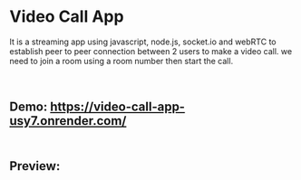 # Video Call App
It is a streaming app using javascript, node.js, socket.io and webRTC to establish peer to peer connection between 2 users to make a video call.
we need to join a room using a room number then start the call.

<br/>

## Demo: https://video-call-app-usy7.onrender.com/ <br/><br/>

## Preview:
<img src="https://github.com/Mahmoud-Hamza-Git/Frontend-Projects/assets/86957735/f8c7e730-6216-4845-bd90-0380f17fb5ec" alt=""/>

<br/><br/>

<img src="https://github.com/Mahmoud-Hamza-Git/Frontend-Projects/assets/86957735/c121e69c-07ab-49b0-a929-20c19dd532ca" alt=""/>
